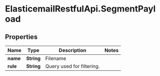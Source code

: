 # ElasticemailRestfulApi.SegmentPayload

## Properties
Name | Type | Description | Notes
------------ | ------------- | ------------- | -------------
**name** | **String** | Filename | 
**rule** | **String** | Query used for filtering. | 


